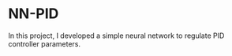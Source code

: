 # NN-PID
In this project, I developed a simple neural network to regulate PID controller parameters. 

